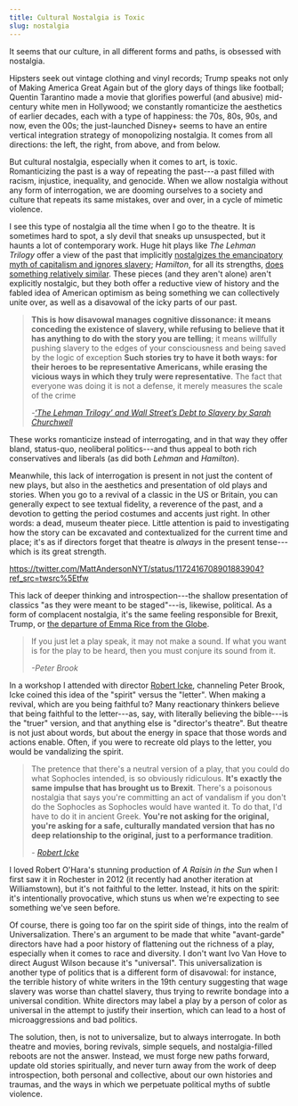 ```yaml
---
title: Cultural Nostalgia is Toxic
slug: nostalgia
---
```


It seems that our culture, in all different forms and paths, is obsessed with nostalgia.

Hipsters seek out vintage clothing and vinyl records; Trump speaks not only of Making America Great Again but of the glory days of things like football; Quentin Tarantino made a movie that glorifies powerful (and abusive) mid-century white men in Hollywood; we constantly romanticize the aesthetics of earlier decades, each with a type of happiness: the 70s, 80s, 90s, and now, even the 00s; the just-launched Disney+ seems to have an entire vertical integration strategy of monopolizing nostalgia. It comes from all directions: the left, the right, from above, and from below.

But cultural nostalgia, especially when it comes to art, is toxic. Romanticizing the past is a way of repeating the past---a past filled with racism, injustice, inequality, and genocide. When we allow nostalgia without any form of interrogation, we are dooming ourselves to a society and culture that repeats its same mistakes, over and over, in a cycle of mimetic violence.

I see this type of nostalgia all the time when I go to the theatre. It is sometimes hard to spot, a sly devil that sneaks up unsuspected, but it haunts a lot of contemporary work. Huge hit plays like *The Lehman Trilogy* offer a view of the past that implicitly [nostalgizes the emancipatory myth of capitalism and ignores slavery](https://www.nybooks.com/daily/2019/06/11/the-lehman-trilogy-and-wall-streets-debt-to-slavery/); *Hamilton*, for all its strengths, [does something relatively similar](https://www.currentaffairs.org/2016/07/you-should-be-terrified-that-people-who-like-hamilton-run-our-country). These pieces (and they aren't alone) aren't explicitly nostalgic, but they both offer a reductive view of history and the fabled idea of American optimism as being something we can collectively unite over, as well as a disavowal of the icky parts of our past.

> **This is how disavowal manages cognitive dissonance: it means conceding the existence of slavery, while refusing to believe that it has anything to do with the story you are telling**; it means willfully pushing slavery to the edges of your consciousness and being saved by the logic of exception
> **Such stories try to have it both ways: for their heroes to be representative Americans, while erasing the vicious ways in which they truly were representative**. The fact that everyone was doing it is not a defense, it merely measures the scale of the crime
>
> _-[‘The Lehman Trilogy’ and Wall Street’s Debt to Slavery by Sarah Churchwell](https://www.nybooks.com/daily/2019/06/11/the-lehman-trilogy-and-wall-streets-debt-to-slavery/)_

These works romanticize instead of interrogating, and in that way they offer bland, status-quo, neoliberal politics---and thus appeal to both rich conservatives and liberals (as did both *Lehman* and *Hamilton*).

Meanwhile, this lack of interrogation is present in not just the content of new plays, but also in the aesthetics and presentation of old plays and stories. When you go to a revival of a classic in the US or Britain, you can generally expect to see textual fidelity, a reverence of the past, and a devotion to getting the period costumes and accents just right. In other words: a dead, museum theater piece. Little attention is paid to investigating how the story can be excavated and contextualized for the current time and place; it's as if directors forget that theatre is *always* in the present tense---which is its great strength.

https://twitter.com/MattAndersonNYT/status/1172416708901883904?ref_src=twsrc%5Etfw

This lack of deeper thinking and introspection---the shallow presentation of classics "as they were meant to be staged"---is, likewise, political. As a form of complacent nostalgia, it's the same feeling responsible for Brexit, Trump, or [the departure of Emma Rice from the Globe](https://www.theguardian.com/stage/2017/apr/19/shakespeares-globe-board-did-not-respect-me-says-artistic-director-emma-rice).

> If you just let a play speak, it may not make a sound. If what you want is for the play to be heard, then you must conjure its sound from it.
>
> _-Peter Brook_

In a workshop I attended with director [Robert Icke](https://roberticke.com/), channeling Peter Brook, Icke coined this idea of the "spirit" versus the "letter". When making a revival, which are you being faithful to? Many reactionary thinkers believe that being faithful to the letter---as, say, with literally believing the bible---is the "truer" version, and that anything else is "director's theatre". But theatre is not just about words, but about the energy in space that those words and actions enable. Often, if you were to recreate old plays to the letter, you would be vandalizing the spirit.

> The pretence that there's a neutral version of a play, that you could do what Sophocles intended, is so obviously ridiculous. **It's exactly the same impulse that has brought us to Brexit**. There's a poisonous nostalgia that says you're committing an act of vandalism if you don't do the Sophocles as Sophocles would have wanted it. To do that, I'd have to do it in ancient Greek. **You're not asking for the original, you're asking for a safe, culturally mandated version that has no deep relationship to the original, just to a performance tradition**.
>
> _- [Robert Icke](http://www.theguardian.com/stage/2019/jun/24/oedipus-robert-icke-sophocles-edinburgh-festival-theatre-as-church)_

I loved Robert O'Hara's stunning production of *A Raisin in the Sun* when I first saw it in Rochester in 2012 (it recently had another iteration at Williamstown), but it's not faithful to the letter. Instead, it hits on the spirit: it's intentionally provocative, which stuns us when we're expecting to see something we've seen before.

Of course, there is going too far on the spirit side of things, into the realm of Universalization. There's an argument to be made that white "avant-garde" directors have had a poor history of flattening out the richness of a play, especially when it comes to race and diversity. I don't want Ivo Van Hove to direct August Wilson because it's "universal". This universalization is another type of politics that is a different form of disavowal: for instance, the terrible history of white writers in the 19th century suggesting that wage slavery was worse than chattel slavery, thus trying to rewrite bondage into a universal condition. White directors may label a play by a person of color as universal in the attempt to justify their insertion, which can lead to a host of microaggressions and bad politics.

The solution, then, is not to universalize, but to always interrogate. In both theatre and movies, boring revivals, simple sequels, and nostalgia-filled reboots are not the answer. Instead, we must forge new paths forward, update old stories spiritually, and never turn away from the work of deep introspection, both personal and collective, about our own histories and traumas, and the ways in which we perpetuate political myths of subtle violence.
